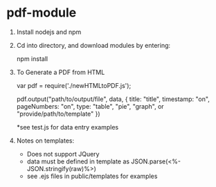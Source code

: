 # pdf-module

1. Install nodejs and npm

2. Cd into directory, and download modules by entering:

    npm install

3. To Generate a PDF from HTML
    
    var pdf = require('./newHTMLtoPDF.js');

    pdf.output("path/to/output/file", data, 
 		  { title: "title", 
 			timestamp: "on", 
 			pageNumbers: "on", 
 			type: "table", "pie", "graph", or "provide/path/to/template"
 		   })
 			
    *see test.js for data entry examples
  
4. Notes on templates:
    - Does not support JQuery
    - data must be defined in template as JSON.parse(<%- JSON.stringify(raw)%>)
         
    * see .ejs files in public/templates for examples
